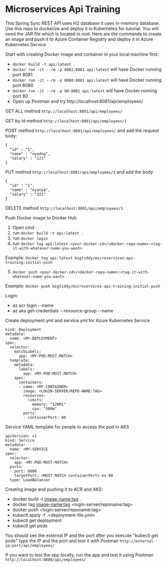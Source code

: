 # Microservices Api Training

This Spring Sync REST API uses H2 database it uses in-memory database. Use this repo to dockerize and deploy it in Kubernetes for tutorial. You will need the JAR file which is located in root. Here are the commands to create an image and push it to Azure Container Registry and deploy it in Azure Kubernetes Service

Start with creating Docker image and container in your local machine first:

- ```docker build -t api:latest .```
- ```docker run -it --rm -p 8081:8081 api:latest``` will have Docker running port 8081 
- ```docker run -it --rm -p 8080:8081 api:latest``` will have Docker running port 8080
- ```docker run -it --rm -p 80:8081 api:latest``` will have Docker running port 80
- Open up Postman and try http://localhost:8081/api/employees/

GET ALL method ```http://localhost:8081/api/employees/```

GET by id method ```http://localhost:8081/api/employees/1```

POST method ```http://localhost:8081/api/employees/``` and add the request body:
```
{
  "id" : "1",
  "name" : "nyadog",
  "salary" : "123"
}
```	
PUT method ```http://localhost:8081/api/employees/1``` and add the body
```
{
  "id" : "1",
  "name" : "nyanya",
  "salary" : "321"
}
```
DELETE method ```http://localhost:8081/api/employees/1```

Push Docker image to Docker Hub

1. Open cmd
2. run ```docker build -t api:latest .```
3. run ```docker login```
4. run ```docker tag api:latest <your-docker-id>/<docker-repo-name>:<tag-it-with-whatever-name-you-want>```
 
Example: ```docker tag api:latest bigtiddy/microservices-api-training:initial-push```

5. ```docker push <your-docker-id>/<docker-repo-name>:<tag-it-with-whatever-name-you-want>```
 
Example: ```docker push bigtiddy/microservices-api-training:initial-push```

Login:

- az acr login --name <registry-name>
- az aks get-credentials --resource-group <resource-group-name> --name <kubernetes-name>



Create deployment.yml and service.yml for Azure Kubernetes Service

```apiVersion: apps/v1
kind: Deployment
metadata:
  name: <MY-DEPLOYMENT>
spec:
  selector:
    matchLabels:
      app: <MY-POD-MUST-MATCH>
  template:
    metadata:
      labels:
        app: <MY-POD-MUST-MATCH>
    spec:
      containers:
      - name: <MY-CONTAINER>
        image: <LOGIN-SERVER/REPO-NAME:TAG>
        resources:
          limits:
            memory: "128Mi"
            cpu: "500m"
        ports:
        - containerPort: 80
```
Service YAML template for people to access the pod in AKS
```
apiVersion: v1
kind: Service
metadata:
  name: <MY-SERVICE
spec:
  selector:
    app: <MY-POD-MUST-MATCH>
  ports:
  - port: 8080
    targetPort: <MUST MATCH containerPort> ex 80
  type: LoadBalancer
```


Creating image and pushing it to ACR and AKS: 

- docker build -t <image-name:tag> .
- docker tag <image-name:tag> <login-server/reponame:tag> 
- docker push <login-server/reponame:tag>
- kubectl apply -f .\<deployment-file.yml>
- kubectl get deployment
- kubectl get pods

You should see the external IP and the port after you execute "kubectl get pods" type the IP and the port and test it with Postman ```http://external-ip:port/api/employees/```

If you want to test the app locally, run the app and test it using Postman ```http://localhost:8080/api/employees/```





